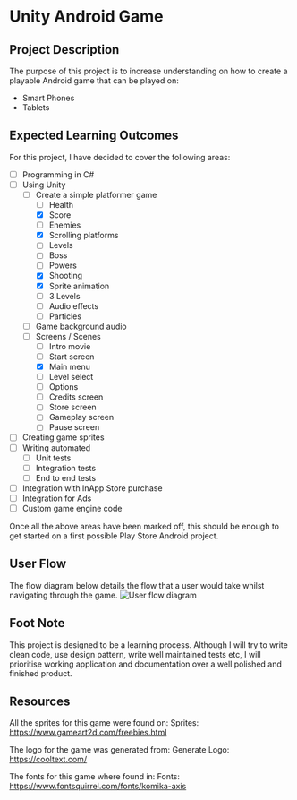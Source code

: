 # Unity Android Game

## Project Description
The purpose of this project is to increase understanding on how to create a playable Android game that can be played on:
 - Smart Phones
 - Tablets

## Expected Learning Outcomes
For this project, I have decided to cover the following areas:
- [ ] Programming in C#
- [ ] Using Unity
  - [ ] Create a simple platformer game
    - [ ] Health
    - [x] Score
    - [ ] Enemies
    - [x] Scrolling platforms
    - [ ] Levels
    - [ ] Boss
    - [ ] Powers
    - [x] Shooting
    - [x] Sprite animation
    - [ ] 3 Levels
    - [ ] Audio effects
    - [ ] Particles
  - [ ] Game background audio
  - [ ] Screens / Scenes
    - [ ] Intro movie
    - [ ] Start screen
    - [x] Main menu
    - [ ] Level select
    - [ ] Options
    - [ ] Credits screen
    - [ ] Store screen
    - [ ] Gameplay screen
    - [ ] Pause screen
- [ ] Creating game sprites
- [ ] Writing automated
  - [ ] Unit tests
  - [ ] Integration tests
  - [ ] End to end tests
- [ ] Integration with InApp Store purchase
- [ ] Integration for Ads
- [ ] Custom game engine code

Once all the above areas have been marked off, this should be enough to get started on a first possible Play Store Android project.

## User Flow
The flow diagram below details the flow that a user would take whilst navigating through the game.
![User flow diagram](https://github.com/msuddin/unity-android-game-csharp/blob/master/user_flow_digram.png)

## Foot Note
This project is designed to be a learning process.
Although I will try to write clean code, use design pattern, write well maintained tests etc,
I will prioritise working application and documentation over a well polished and finished product.

## Resources
All the sprites for this game were found on:
Sprites: https://www.gameart2d.com/freebies.html

The logo for the game was generated from:
Generate Logo: https://cooltext.com/

The fonts for this game where found in:
Fonts: https://www.fontsquirrel.com/fonts/komika-axis
